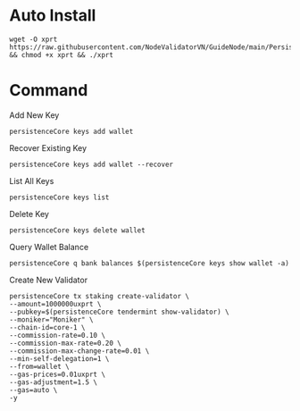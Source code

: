 # Auto Install

    wget -O xprt https://raw.githubusercontent.com/NodeValidatorVN/GuideNode/main/Persistence/xprt && chmod +x xprt && ./xprt

# Command
Add New Key

    persistenceCore keys add wallet

Recover Existing Key

    persistenceCore keys add wallet --recover

List All Keys

    persistenceCore keys list

Delete Key

    persistenceCore keys delete wallet

Query Wallet Balance

    persistenceCore q bank balances $(persistenceCore keys show wallet -a)

Create New Validator

    persistenceCore tx staking create-validator \
    --amount=1000000uxprt \
    --pubkey=$(persistenceCore tendermint show-validator) \
    --moniker="Moniker" \
    --chain-id=core-1 \
    --commission-rate=0.10 \
    --commission-max-rate=0.20 \
    --commission-max-change-rate=0.01 \
    --min-self-delegation=1 \
    --from=wallet \
    --gas-prices=0.01uxprt \
    --gas-adjustment=1.5 \
    --gas=auto \
    -y
